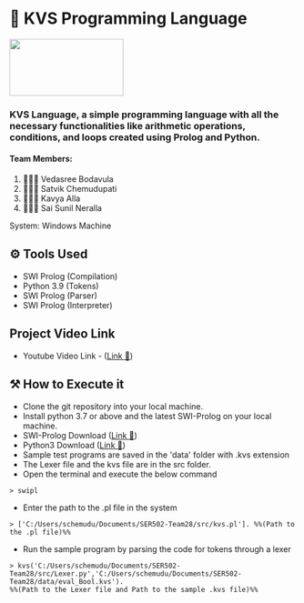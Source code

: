 # 🦚 KVS Programming Language
<img src="https://user-images.githubusercontent.com/112653251/235284216-559955d9-d1cb-4987-a5a8-337b09b8ebf2.jpg"
     width="200" height="100" />



### KVS Language, a simple programming language with all the necessary functionalities like arithmetic operations, conditions, and loops created using Prolog and Python.

#### Team Members:
1. 👨🏻‍💻 Vedasree Bodavula
2. 👩🏻‍💻 Satvik Chemudupati
3. 👩🏻‍💻 Kavya Alla
4. 👨🏻‍💻 Sai Sunil Neralla

System:
Windows Machine

## ⚙ Tools Used
- SWI Prolog (Compilation) 
- Python 3.9 (Tokens) 
- SWI Prolog (Parser) 
- SWI Prolog (Interpreter)


##  Project Video Link

- Youtube Video Link - ([Link 🦋](https://youtu.be/327xDDK_6co))

## ⚒️ How to Execute it

- Clone the git repository into your local machine.
- Install python 3.7 or above and the latest SWI-Prolog on your local machine.
- SWI-Prolog Download ([Link 🦋](https://www.swi-prolog.org/Download.html))
- Python3 Download ([Link 🦋](https://www.python.org/downloads/))
- Sample test programs are saved in the 'data' folder with .kvs extension
- The Lexer file and the kvs file are in the src folder.
- Open the terminal and execute the below command
```
> swipl
```
- Enter the path to the .pl file in the system
```
> ['C:/Users/schemudu/Documents/SER502-Team28/src/kvs.pl']. %%(Path to the .pl file)%%
```
- Run the sample program by parsing the code for tokens through a lexer
```
> kvs('C:/Users/schemudu/Documents/SER502-Team28/src/Lexer.py','C:/Users/schemudu/Documents/SER502-Team28/data/eval_Bool.kvs'). 
%%(Path to the Lexer file and Path to the sample .kvs file)%%
```

